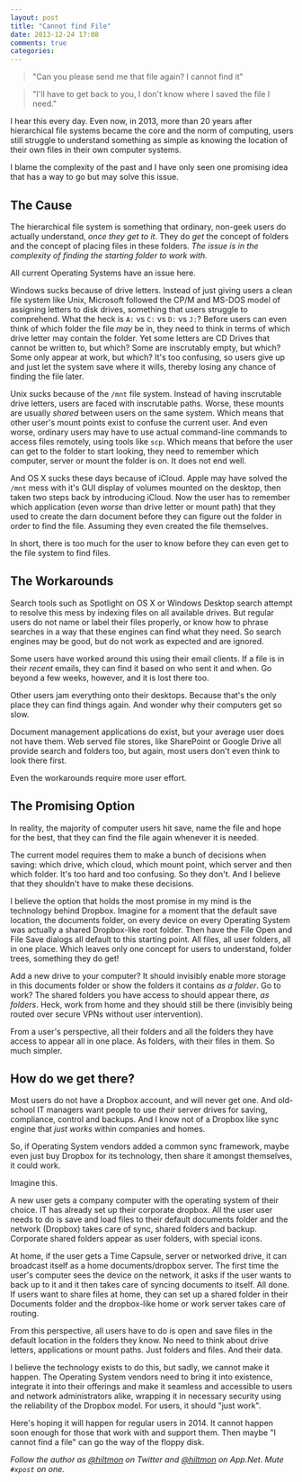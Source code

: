 ```yaml
---
layout: post
title: "Cannot find File"
date: 2013-12-24 17:08
comments: true
categories: 
---
```


> "Can you please send me that file again? I cannot find it"

> "I'll have to get back to you, I don't know where I saved the file I need."

I hear this every day. Even now, in 2013, more than 20 years after hierarchical file systems became the core and the norm of computing, users still struggle to understand something as simple as knowing the location of their own files in their own computer systems.

I blame the complexity of the past and I have only seen one promising idea that has a way to go but may solve this issue.

## The Cause

The hierarchical file system is something that ordinary, non-geek users do actually understand, *once they get to it*. They do *get* the concept of folders and the concept of placing files in these folders. *The issue is in the complexity of finding the starting folder to work with.*

All current Operating Systems have an issue here.

Windows sucks because of drive letters. Instead of just giving users a clean file system like Unix, Microsoft followed the CP/M and MS-DOS model of assigning letters to disk drives, something that users struggle to comprehend. What the heck is `A:` vs `C:` vs `D:` vs `J:`? Before users can even think of which folder the file *may* be in, they need to think in terms of which drive letter may contain the folder. Yet some letters are CD Drives that cannot be written to, but which? Some are inscrutably empty, but which? Some only appear at work, but which? It's too confusing, so users give up and just let the system save where it wills, thereby losing any chance of finding the file later.

Unix sucks because of the `/mnt` file system. Instead of having inscrutable drive letters, users are faced with inscrutable paths. Worse, these mounts are usually *shared* between users on the same system. Which means that other user's mount points exist to confuse the current user. And even worse, ordinary users may have to use actual command-line commands to access files remotely, using tools like `scp`. Which means that before the user can get to the folder to start looking, they need to remember which computer, server or mount the folder is on. It does not end well.

And OS X sucks these days because of iCloud. Apple may have solved the `/mnt` mess with it's GUI display of volumes mounted on the desktop, then taken two steps back by introducing iCloud. Now the user has to remember which application (even *worse* than drive letter or mount path) that they used to create the darn document before they can figure out the folder in order to find the file. Assuming they even created the file themselves.

In short, there is too much for the user to know before they can even get to the file system to find files.

## The Workarounds

Search tools such as Spotlight on OS X or Windows Desktop search attempt to resolve this mess by indexing files on all available drives. But regular users do not name or label their files properly, or know how to phrase searches in a way that these engines can find what they need. So search engines may be good, but do not work as expected and are ignored.

Some users have worked around this using their email clients. If a file is in their *recent* emails, they can find it based on who sent it and when. Go beyond a few weeks, however, and it is lost there too.

Other users jam everything onto their desktops. Because that's the only place they can find things again. And wonder why their computers get so slow.

Document management applications do exist, but your average user does not have them. Web served file stores, like SharePoint or Google Drive all provide search and folders too, but again, most users don't even think to look there first.

Even the workarounds require more user effort.

## The Promising Option

In reality, the majority of computer users hit save, name the file and hope for the best, that they can find the file again whenever it is needed.

The current model requires them to make a bunch of decisions when saving: which drive, which cloud, which mount point, which server and then which folder. It's too hard and too confusing. So they don't. And I believe that they shouldn't have to make these decisions.

I believe the option that holds the most promise in my mind is the technology behind Dropbox. Imagine for a moment that the default save location, the documents folder, on every device on every Operating System was actually a shared Dropbox-like root folder. Then have the File Open and File Save dialogs all default to this starting point. All files, all user folders, all in one place. Which leaves only one concept for users to understand, folder trees, something they do get!

Add a new drive to your computer? It should invisibly enable more storage in this documents folder or show the folders it contains *as a folder*. Go to work? The shared folders you have access to should appear there, *as folders*. Heck, work from home and they should still be there (invisibly being routed over secure VPNs without user intervention).

From a user's perspective, all their folders and all the folders they have access to appear all in one place. As folders, with their files in them. So much simpler.

## How do we get there?

Most users do not have a Dropbox account, and will never get one. And old-school IT managers want people to use *their* server drives for saving, compliance, control and backups. And I know not of a Dropbox like sync engine that *just works* within companies and homes.

So, if Operating System vendors added a common sync framework, maybe even just buy Dropbox for its technology, then share it amongst themselves, it could work.

Imagine this.

A new user gets a company computer with the operating system of their choice. IT has already set up their corporate dropbox. All the user user needs to do is save and load files to their default documents folder and the network (Dropbox) takes care of sync, shared folders and backup. Corporate shared folders appear as user folders, with special icons.

At home, if the user gets a Time Capsule, server or networked drive, it can broadcast itself as a home documents/dropbox server. The first time the user's computer sees the device on the network, it asks if the user wants to back up to it and it then takes care of syncing documents to itself. All done. If users want to share files at home, they can set up a shared folder in their Documents folder and the dropbox-like home or work server takes care of routing.

From this perspective, all users have to do is open and save files in the default location in the folders they know. No need to think about drive letters, applications or mount paths. Just folders and files. And their data.

I believe the technology exists to do this, but sadly, we cannot make it happen. The Operating System vendors need to bring it into existence, integrate it into their offerings and make it seamless and accessible to users and network administrators alike, wrapping it in necessary security using the reliability of the Dropbox model. For users, it should "just work".

Here's hoping it will happen for regular users in 2014. It cannot happen soon enough for those that work with and support them. Then maybe "I cannot find a file" can go the way of the floppy disk.

*Follow the author as [@hiltmon](https://twitter.com/hiltmon) on Twitter and [@hiltmon](http://alpha.app.net/hiltmon) on App.Net. Mute `#xpost` on one.*